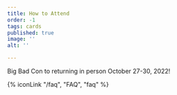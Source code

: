 ```yaml
---
title: How to Attend
order: -1
tags: cards
published: true
image: ''
alt: ''

---
```

Big Bad Con to returning in person October 27-30, 2022!

<!-- {% iconLink "/register", "Register", "badge" %} -->

<!-- {% iconLink "https://www.mightycause.com/story/Bigbadonline2022", "Support Our Fundraiser", "pig" %} -->

{% iconLink "/faq", "FAQ", "faq" %}